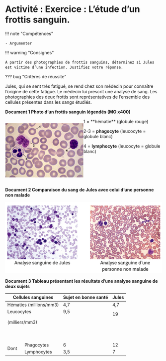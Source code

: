 # Activité : Exercice : L’étude d’un frottis sanguin.

!!! note "Compétences"

    - Argumenter 

!!! warning "Consignes"

    À partir des photographies de frottis sanguins, déterminez si Jules est victime d’une infection. Justifiez votre réponse.

    
??? bug "Critères de réussite"



Jules, qui se sent très fatigué, se rend chez son médecin pour connaître l’origine de cette fatigue. Le médecin lui prescrit une analyse de sang.
Les photographies des deux frottis sont représentatives de l’ensemble des cellules présentes dans les sangs étudiés.



**Document 1 Photo d’un frottis sanguin légendés (MO x400)**

<div markdown style="display:flex; flex-direction: row;">
<div markdown style="flex: 1 1 0; flex-direction: row;">

![](Pictures/frottisSanguinMalade.jpg)
</div>
<div markdown style="flex: 1 1 0;  flex-direction: column;">
1 = **hématie** (globule rouge)

2-3 = **phagocyte** (leucocyte = globule blanc)

4 = **lymphocyte** (leucocyte = globule blanc)
</div>
</div>

**Document 2 Comparaison du sang de Jules avec celui d’une personne non malade**

![](Pictures/frottisSanguinMaladeEtSain.png)


**Document 3 Tableau présentant les résultats d’une analyse sanguine de deux sujets**

<table>
<thead>
  <tr>
    <th colspan="2">Cellules sanguines</th>
    <th>Sujet en bonne santé</th>
    <th>Jules</th>
  </tr>
</thead>
<tbody>
  <tr>
    <td colspan="2">Hématies (millions/mm3)</td>
    <td>4,7</td>
    <td>4,7</td>
  </tr>
  <tr>
    <td colspan="2">Leucocytes<br> <br>(milliers/mm3)<br> <br><br> <br></td>
    <td>9,5<br> <br> <br> <br><br> <br></td>
    <td>19<br> <br><br> <br><br> </td>
  </tr>
  <tr>
    <td rowspan="2">Dont</td>
    <td>Phagocytes</td>
    <td>6</td>
    <td>12</td>
  </tr>
  <tr>
    <td>Lymphocytes</td>
    <td>3,5</td>
    <td>7</td>
  </tr>
</tbody>
</table>
